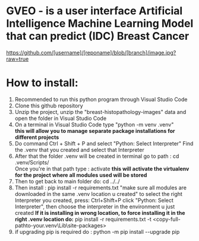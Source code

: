 # GVEO - is a user interface Artificial Intelligence Machine Learning Model that can predict (IDC) Breast Cancer
https://github.com/[username]/[reponame]/blob/[branch]/image.jpg?raw=true

# How to install:
1. Recommended to run this python program through Visual Studio Code
2. Clone this github repository 
3. Unzip the project, unzip the "breast-histopathology-images" data and open the folder in Visual Studio Code
4. On a terminal in Visual Studio Code type "python -m venv .venv"  
**this will allow you to manage separate package installations for different projects**
5. Do command Ctrl + Shift + P and select "Python: Select Interpreter" Find the .venv 
that you created and select that Interpreter
6. After that the folder .venv will be created
in terminal go to path :   cd .venv/Scripts/    
Once you're in that path type :   activate
**this will activate the virtualenv for the project where all modules used will be stored**
7. Then to get back to main folder do: cd ../../      
8. Then install : pip install -r requirements.txt   "make sure all modules are downloaded in the same .venv location u created"
to select the right Interpreter you created, press: Ctrl+Shift+P click "Python: Select Interpreter", then choose the interpreter in the environment u just created
**If it is installing in wrong location, to force installing it in the right .venv location do:**
pip install -r requirements.txt -t <copy-full-pathto-your\.venv\Lib\site-packages>
9. if upgrading pip is required do : python -m pip install --upgrade pip


